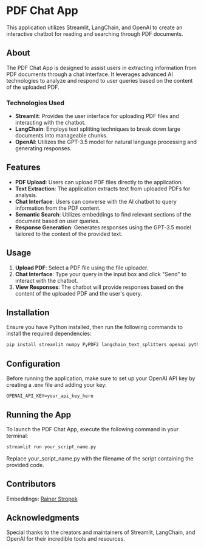 # PDF Chat App

This application utilizes Streamlit, LangChain, and OpenAI to create an interactive chatbot for reading and searching through PDF documents.

## About
The PDF Chat App is designed to assist users in extracting information from PDF documents through a chat interface. It leverages advanced AI technologies to analyze and respond to user queries based on the content of the uploaded PDF.

### Technologies Used
- **Streamlit**: Provides the user interface for uploading PDF files and interacting with the chatbot.
- **LangChain**: Employs text splitting techniques to break down large documents into manageable chunks.
- **OpenAI**: Utilizes the GPT-3.5 model for natural language processing and generating responses.

## Features
- **PDF Upload**: Users can upload PDF files directly to the application.
- **Text Extraction**: The application extracts text from uploaded PDFs for analysis.
- **Chat Interface**: Users can converse with the AI chatbot to query information from the PDF content.
- **Semantic Search**: Utilizes embeddings to find relevant sections of the document based on user queries.
- **Response Generation**: Generates responses using the GPT-3.5 model tailored to the context of the provided text.

## Usage
1. **Upload PDF**: Select a PDF file using the file uploader.
2. **Chat Interface**: Type your query in the input box and click "Send" to interact with the chatbot.
3. **View Responses**: The chatbot will provide responses based on the content of the uploaded PDF and the user's query.

## Installation
Ensure you have Python installed, then run the following commands to install the required dependencies:
```bash
pip install streamlit numpy PyPDF2 langchain_text_splitters openai python-dotenv
```
## Configuration
Before running the application, make sure to set up your OpenAI API key by creating a .env file and adding your key:
```plaintext
OPENAI_API_KEY=your_api_key_here
```

## Running the App
To launch the PDF Chat App, execute the following command in your terminal:
```bash
streamlit run your_script_name.py
```
Replace your_script_name.py with the filename of the script containing the provided code.

## Contributors
Embeddings: [Rainer Stropek](https://gist.github.com/f3d4521ed9831ae5305a10df84a42ecc)

## Acknowledgments
Special thanks to the creators and maintainers of Streamlit, LangChain, and OpenAI for their incredible tools and resources.

